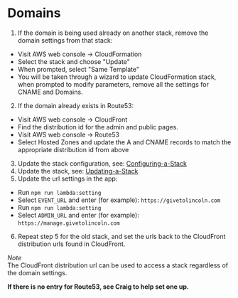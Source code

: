 # Domains

1. If the domain is being used already on another stack, remove the domain settings from that stack:
  - Visit AWS web console -> CloudFormation
  - Select the stack and choose "Update"
  - When prompted, select "Same Template"
  - You will be taken through a wizard to update CloudFormation stack, when prompted to modify parameters, remove all the settings for CNAME and Domains.
2. If the domain already exists in Route53:
  - Visit AWS web console -> CloudFront
  - Find the distribution id for the admin and public pages.
  - Visit AWS web console -> Route53
  - Select Hosted Zones and update the A and CNAME records to match the appropriate distribution id from above
3. Update the stack configuration, see: [Configuring-a-Stack](configuring-a-stack.md)
4. Update the stack, see: [Updating-a-Stack](updating-a-stack.md)
5. Update the url settings in the app:
  - Run `npm run lambda:setting`
  - Select `EVENT_URL` and enter (for example): `https://givetolincoln.com`
  - Run `npm run lambda:setting`
  - Select `ADMIN_URL` and enter (for example): `https://manage.givetolincoln.com`
6. Repeat step 5 for the old stack, and set the urls back to the CloudFront distribution urls found in CloudFront.

*Note*  
The CloudFront distribution url can be used to access a stack regardless of the domain settings.  

**If there is no entry for Route53, see Craig to help set one up.**
